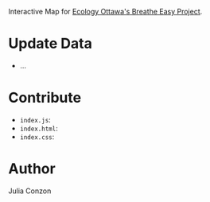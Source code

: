 Interactive Map for [Ecology Ottawa's Breathe Easy Project](https://ecologyottawa.ca/campaigns/active-city/breatheeasy/).

# Update Data
-  ...

# Contribute
- `index.js`:
- `index.html`:
- `index.css`: 

# Author
Julia Conzon
